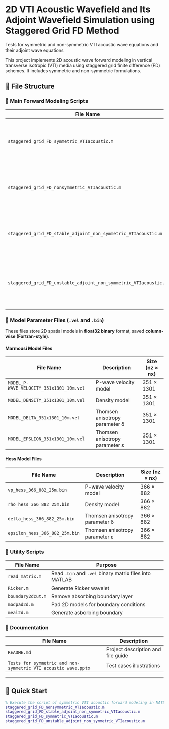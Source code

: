 # 2D VTI Acoustic Wavefield and Its Adjoint Wavefield Simulation using Staggered Grid FD Method
Tests for symmetric and non-symmetric VTI acoustic wave equations and their adjoint wave equations

This project implements 2D acoustic wave forward modeling in vertical transverse isotropic (VTI) media using staggered grid finite difference (FD) schemes. It includes symmetric and non-symmetric formulations.

## 📁 File Structure

### 🔧 Main Forward Modeling Scripts

| File Name                                                          | Description                                                       |
|--------------------------------------------------------------------|-------------------------------------------------------------------|
| `staggered_grid_FD_symmetric_VTIacoustic.m`                        | Main script for symmetric VTI acoustic wave equation              |
| `staggered_grid_FD_nonsymmetric_VTIacoustic.m`                     | Main script for non-symmetric VTI acoustic wave equation          |
| `staggered_grid_FD_stable_adjoint_non_symmetric_VTIacoustic.m`     | Main script for stable adjoint of non-symmetric VTI equation      |
| `staggered_grid_FD_unstable_adjoint_non_symmetric_VTIacoustic.m`   | Main script for *unstable* adjoint of non-symmetric VTI equation  |

### 📐 Model Parameter Files (`.vel` and `.bin`)

These files store 2D spatial models in **float32 binary** format, saved **column-wise (Fortran-style)**.

#### Marmousi Model Files

| File Name                                  | Description                        | Size (nz × nx) |
|-------------------------------------------|------------------------------------|----------------|
| `MODEL_P-WAVE_VELOCITY_351x1301_10m.vel`  | P-wave velocity model              | 351 × 1301     |
| `MODEL_DENSITY_351x1301_10m.vel`          | Density model                      | 351 × 1301     |
| `MODEL_DELTA_351x1301_10m.vel`            | Thomsen anisotropy parameter δ     | 351 × 1301     |
| `MODEL_EPSLION_351x1301_10m.vel`          | Thomsen anisotropy parameter ε     | 351 × 1301     |

#### Hess Model Files

| File Name                       | Description                     | Size (nz × nx) |
|--------------------------------|----------------------------------|----------------|
| `vp_hess_366_882_25m.bin`      | P-wave velocity model            | 366 × 882      |
| `rho_hess_366_882_25m.bin`     | Density model                    | 366 × 882      |
| `delta_hess_366_882_25m.bin`   | Thomsen anisotropy parameter δ   | 366 × 882      |
| `epsilon_hess_366_882_25m.bin` | Thomsen anisotropy parameter ε   | 366 × 882      |

### 📂 Utility Scripts

| File Name         | Purpose                                                      |
|-------------------|--------------------------------------------------------------|
| `read_matrix.m`   | Read `.bin` and `.vel` binary matrix files into MATLAB       |
| `Ricker.m`        | Generate Ricker wavelet                                      |
| `boundary2dcut.m` | Remove absorbing boundary layer                              |
| `modpad2d.m`      | Pad 2D models for boundary conditions                        |
| `meal2d.m`        | Generate asborbing boundary                                  |

### 📄 Documentation

| File Name                                       | Description                           |
|------------------------------------------------|---------------------------------------|
| `README.md`                                    | Project description and file guide    |
| `Tests for symmetric and non-symmetric VTI acoustic wave.pptx` | Test cases illustrations |

---

## 🚀 Quick Start

```matlab
% Execute the script of symmetric VTI acoustic forward modeling in MATLAB
staggered_grid_FD_nonsymmetric_VTIacoustic.m
staggered_grid_FD_stable_adjoint_non_symmetric_VTIacoustic.m
staggered_grid_FD_symmetric_VTIacoustic.m
staggered_grid_FD_unstable_adjoint_non_symmetric_VTIacoustic.m



